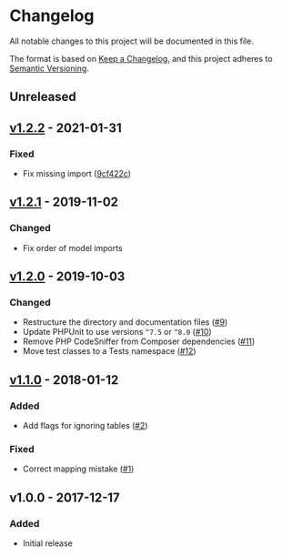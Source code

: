 # Changelog

All notable changes to this project will be documented in this file.

The format is based on [Keep a Changelog](https://keepachangelog.com), and this project adheres to [Semantic Versioning](https://semver.org).

## Unreleased

## [v1.2.2] - 2021-01-31

### Fixed
- Fix missing import ([9cf422c](https://github.com/HDInnovations/u232-to-unit3d/commit/9cf422cefc7d0d0811f98bc7c4e6c09c9309e938))

## [v1.2.1] - 2019-11-02

### Changed
- Fix order of model imports

## [v1.2.0] - 2019-10-03

### Changed
- Restructure the directory and documentation files ([#9](https://github.com/HDInnovations/u232-to-unit3d/pull/9))
- Update PHPUnit to use versions `^7.5` or `^8.0` ([#10](https://github.com/HDInnovations/u232-to-unit3d/pull/10))
- Remove PHP CodeSniffer from Composer dependencies ([#11](https://github.com/HDInnovations/u232-to-unit3d/pull/11))
- Move test classes to a Tests namespace ([#12](https://github.com/HDInnovations/u232-to-unit3d/pull/12))

## [v1.1.0] - 2018-01-12

### Added
- Add flags for ignoring tables ([#2](https://github.com/HDInnovations/u232-to-unit3d/issues/2))

### Fixed
- Correct mapping mistake ([#1](https://github.com/HDInnovations/u232-to-unit3d/issues/1))

## v1.0.0 - 2017-12-17

### Added
- Initial release

[v1.2.2]: https://github.com/HDInnovations/u232-to-unit3d/compare/v1.2.1...v1.2.2
[v1.2.1]: https://github.com/HDInnovations/u232-to-unit3d/compare/v1.2.0...v1.2.1
[v1.2.0]: https://github.com/HDInnovations/u232-to-unit3d/compare/v1.1.0...v1.2.0
[v1.1.0]: https://github.com/HDInnovations/u232-to-unit3d/compare/v1.0.0...v1.1.0
